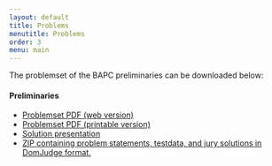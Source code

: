 ```yaml
---
layout: default
title: Problems
menutitle: Problems
order: 3
menu: main
---
```


The problemset of the BAPC preliminaries can be downloaded below:

#### Preliminaries

<ul>
  <li><a href="/preliminaries/contest-web.pdf" target="_blank">Problemset PDF (web version)</a></li>
  <li><a href="/preliminaries/contest.pdf" target="_blank">Problemset PDF (printable version)</a></li>
  <li><a href="/preliminaries/solutions.pdf" target="_blank">Solution presentation</a></li>
  <li><a href="/preliminaries/preliminaries.zip" target="_blank">ZIP containing problem statements, testdata, and jury solutions in DomJudge format.</a></li>
</ul>
